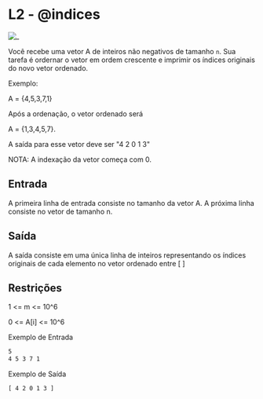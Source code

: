 # L2 - @indices

![_](https://raw.githubusercontent.com/qxcodefup/arcade/master/base/indices/cover.jpg)

Você recebe uma vetor A de inteiros não negativos de tamanho `n`. Sua tarefa é ordernar o vetor em ordem crescente e imprimir os índices originais do novo vetor ordenado.

Exemplo:

A = {4,5,3,7,1}

Após a ordenação, o vetor ordenado será

A = {1,3,4,5,7}.

A saída para esse vetor deve ser "4 2 0 1 3"

NOTA: A indexação da vetor começa com 0.

## Entrada

A primeira linha de entrada consiste no tamanho da vetor A. A próxima linha consiste no vetor de tamanho n.

## Saída

A saída consiste em uma única linha de inteiros
representando os índices originais de cada elemento no vetor ordenado entre [ ]

## Restrições

1 <= m <= 10^6

0 <= A\[i\] <= 10^6

Exemplo de Entrada

```txt
5
4 5 3 7 1
```

Exemplo de Saída

```txt
[ 4 2 0 1 3 ]
```
